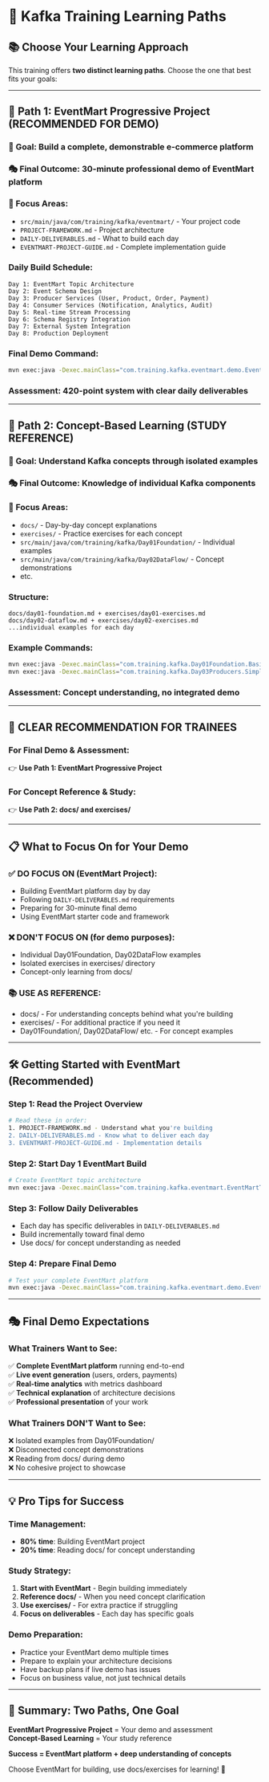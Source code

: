 # 🎯 Kafka Training Learning Paths

## 📚 **Choose Your Learning Approach**

This training offers **two distinct learning paths**. Choose the one that best fits your goals:

---

## 🚀 **Path 1: EventMart Progressive Project (RECOMMENDED FOR DEMO)**

### **🎯 Goal**: Build a complete, demonstrable e-commerce platform
### **🎭 Final Outcome**: 30-minute professional demo of EventMart platform
### **📁 Focus Areas**: 
- `src/main/java/com/training/kafka/eventmart/` - Your project code
- `PROJECT-FRAMEWORK.md` - Project architecture
- `DAILY-DELIVERABLES.md` - What to build each day
- `EVENTMART-PROJECT-GUIDE.md` - Complete implementation guide

### **Daily Build Schedule**:
```
Day 1: EventMart Topic Architecture
Day 2: Event Schema Design  
Day 3: Producer Services (User, Product, Order, Payment)
Day 4: Consumer Services (Notification, Analytics, Audit)
Day 5: Real-time Stream Processing
Day 6: Schema Registry Integration
Day 7: External System Integration
Day 8: Production Deployment
```

### **Final Demo Command**:
```bash
mvn exec:java -Dexec.mainClass="com.training.kafka.eventmart.demo.EventMartDemoOrchestrator"
```

### **Assessment**: 420-point system with clear daily deliverables

---

## 📖 **Path 2: Concept-Based Learning (STUDY REFERENCE)**

### **🎯 Goal**: Understand Kafka concepts through isolated examples
### **🎭 Final Outcome**: Knowledge of individual Kafka components
### **📁 Focus Areas**:
- `docs/` - Day-by-day concept explanations
- `exercises/` - Practice exercises for each concept
- `src/main/java/com/training/kafka/Day01Foundation/` - Individual examples
- `src/main/java/com/training/kafka/Day02DataFlow/` - Concept demonstrations
- etc.

### **Structure**:
```
docs/day01-foundation.md + exercises/day01-exercises.md
docs/day02-dataflow.md + exercises/day02-exercises.md
...individual examples for each day
```

### **Example Commands**:
```bash
mvn exec:java -Dexec.mainClass="com.training.kafka.Day01Foundation.BasicTopicOperations"
mvn exec:java -Dexec.mainClass="com.training.kafka.Day03Producers.SimpleProducer"
```

### **Assessment**: Concept understanding, no integrated demo

---

## 🎯 **CLEAR RECOMMENDATION FOR TRAINEES**

### **For Final Demo & Assessment**: 
👉 **Use Path 1: EventMart Progressive Project**

### **For Concept Reference & Study**: 
👉 **Use Path 2: docs/ and exercises/**

---

## 📋 **What to Focus On for Your Demo**

### **✅ DO FOCUS ON** (EventMart Project):
- Building EventMart platform day by day
- Following `DAILY-DELIVERABLES.md` requirements
- Preparing for 30-minute final demo
- Using EventMart starter code and framework

### **❌ DON'T FOCUS ON** (for demo purposes):
- Individual Day01Foundation, Day02DataFlow examples
- Isolated exercises in exercises/ directory
- Concept-only learning from docs/

### **📚 USE AS REFERENCE**:
- docs/ - For understanding concepts behind what you're building
- exercises/ - For additional practice if you need it
- Day01Foundation/, Day02DataFlow/ etc. - For concept examples

---

## 🛠 **Getting Started with EventMart (Recommended)**

### **Step 1**: Read the Project Overview
```bash
# Read these in order:
1. PROJECT-FRAMEWORK.md - Understand what you're building
2. DAILY-DELIVERABLES.md - Know what to deliver each day
3. EVENTMART-PROJECT-GUIDE.md - Implementation details
```

### **Step 2**: Start Day 1 EventMart Build
```bash
# Create EventMart topic architecture
mvn exec:java -Dexec.mainClass="com.training.kafka.eventmart.EventMartTopicManager"
```

### **Step 3**: Follow Daily Deliverables
- Each day has specific deliverables in `DAILY-DELIVERABLES.md`
- Build incrementally toward final demo
- Use docs/ for concept understanding as needed

### **Step 4**: Prepare Final Demo
```bash
# Test your complete EventMart platform
mvn exec:java -Dexec.mainClass="com.training.kafka.eventmart.demo.EventMartDemoOrchestrator"
```

---

## 🎭 **Final Demo Expectations**

### **What Trainers Want to See**:
✅ **Complete EventMart platform** running end-to-end  
✅ **Live event generation** (users, orders, payments)  
✅ **Real-time analytics** with metrics dashboard  
✅ **Technical explanation** of architecture decisions  
✅ **Professional presentation** of your work  

### **What Trainers DON'T Want to See**:
❌ Isolated examples from Day01Foundation/  
❌ Disconnected concept demonstrations  
❌ Reading from docs/ during demo  
❌ No cohesive project to showcase  

---

## 💡 **Pro Tips for Success**

### **Time Management**:
- **80% time**: Building EventMart project
- **20% time**: Reading docs/ for concept understanding

### **Study Strategy**:
1. **Start with EventMart** - Begin building immediately
2. **Reference docs/** - When you need concept clarification
3. **Use exercises/** - For extra practice if struggling
4. **Focus on deliverables** - Each day has specific goals

### **Demo Preparation**:
- Practice your EventMart demo multiple times
- Prepare to explain your architecture decisions
- Have backup plans if live demo has issues
- Focus on business value, not just technical details

---

## 🎯 **Summary: Two Paths, One Goal**

**EventMart Progressive Project** = Your demo and assessment  
**Concept-Based Learning** = Your study reference  

**Success = EventMart platform + deep understanding of concepts**

Choose EventMart for building, use docs/exercises for learning! 🚀
